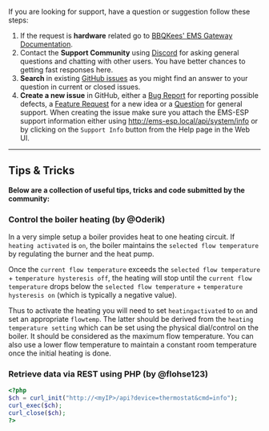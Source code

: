 If you are looking for support, have a question or suggestion follow these steps:

1. If the request is **hardware** related go to [BBQKees' EMS Gateway Documentation](https://bbqkees-electronics.nl/wiki/).
2. Contact the **Support Community** using [Discord](https://discord.gg/3J3GgnzpyT) for asking general questions and chatting with other users. You have better chances to getting fast responses here.
3. **Search** in existing [GitHub issues](https://github.com/emsesp/EMS-ESP32/issues) as you might find an answer to your question in current or closed issues.
4. **Create a new issue** in GitHub, either a [Bug Report](https://github.com/emsesp/EMS-ESP32/issues/new?template=bug_report.md) for reporting possible defects, a [Feature Request](https://github.com/emsesp/EMS-ESP32/issues/new?template=feature_request.md) for a new idea or a [Question](https://github.com/emsesp/EMS-ESP32/issues/new?template=questions---troubleshooting.md) for general support. When creating the issue make sure you attach the EMS-ESP support information either using http://ems-esp.local/api/system/info or by clicking on the `Support Info` button from the Help page in the Web UI.

---

## Tips & Tricks

**Below are a collection of useful tips, tricks and code submitted by the community:**

### Control the boiler heating (by @Oderik)

In a very simple setup a boiler provides heat to one heating circuit. If `heating activated` is `on`, the boiler maintains the `selected flow temperature` by regulating the burner and the heat pump.

Once the `current flow temperature` exceeds the `selected flow temperature` + `temperature hysteresis off`, the heating will stop until the `current flow temperature` drops below the `selected flow temperature` + `temperature hysteresis on` (which is typically a negative value).

Thus to activate the heating you will need to set `heatingactivated` to `on` and set an appropriate `flowtemp`. The latter should be derived from the `heating temperature setting` which can be set using the physical dial/control on the boiler. It should be considered as the maximum flow temperature. You can also use a lower flow temperature to maintain a constant room temperature once the initial heating is done.

### Retrieve data via REST using PHP (by @flohse123)

```php
<?php
$ch = curl_init("http://<myIP>/api?device=thermostat&cmd=info");
curl_exec($ch);
curl_close($ch);
?>
```
